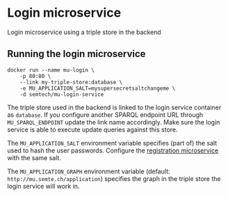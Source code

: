 # Login microservice
Login microservice using a triple store in the backend

## Running the login microservice
    docker run --name mu-login \
        -p 80:80 \
        --link my-triple-store:database \
        -e MU_APPLICATION_SALT=mysupersecretsaltchangeme \
        -d semtech/mu-login-service
        
The triple store used in the backend is linked to the login service container as `database`. If you configure another SPARQL endpoint URL through `MU_SPARQL_ENDPOINT` update the link name accordingly. Make sure the login service is able to execute update queries against this store.

The `MU_APPLICATION_SALT` environment variable specifies (part of) the salt used to hash the user passwords. Configure the [registration microservice](https://github.com/mu-semtech/registration-service) with the same salt.

The `MU_APPLICATION_GRAPH` environment variable (default: `http://mu.semte.ch/application`) specifies the graph in the triple store the login service will work in.

